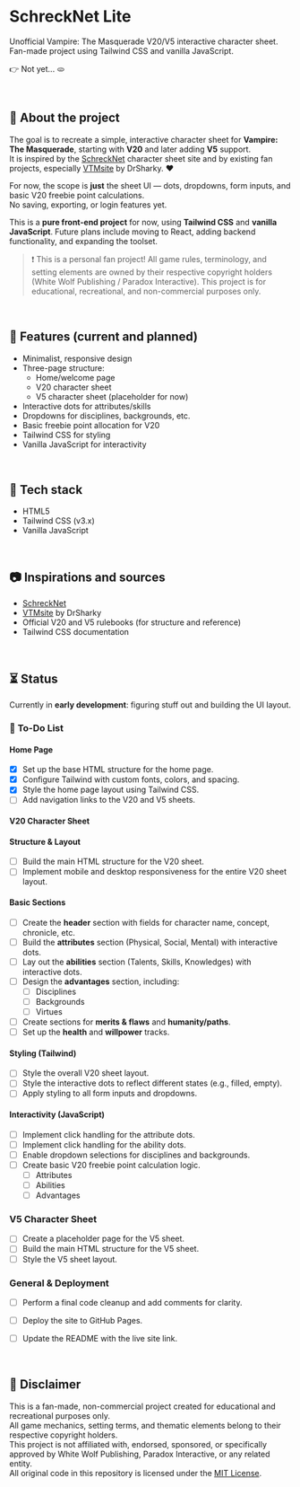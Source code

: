 # SchreckNet Lite

Unofficial Vampire: The Masquerade V20/V5 interactive character sheet.  
Fan-made project using Tailwind CSS and vanilla JavaScript.

👉 Not yet... 🫓

<br>

## 📌 About the project

The goal is to recreate a simple, interactive character sheet for **Vampire: The Masquerade**, starting with **V20** and later adding **V5** support.  
It is inspired by the [SchreckNet](https://www.schrecknet.live/) character sheet site and by existing fan projects, especially [VTMsite](https://github.com/DrSharky/VTMsite) by DrSharky. ❤️

For now, the scope is **just** the sheet UI — dots, dropdowns, form inputs, and basic V20 freebie point calculations.  
No saving, exporting, or login features yet.  

This is a **pure front-end project** for now, using **Tailwind CSS** and **vanilla JavaScript**. Future plans include moving to React, adding backend functionality, and expanding the toolset.

> ❗ This is a personal fan project! All game rules, terminology, and setting elements are owned by their respective copyright holders (White Wolf Publishing / Paradox Interactive). This project is for educational, recreational, and non-commercial purposes only.

<br>

## 🍮 Features (current and planned)

- Minimalist, responsive design
- Three-page structure:
  - Home/welcome page
  - V20 character sheet
  - V5 character sheet (placeholder for now)
- Interactive dots for attributes/skills
- Dropdowns for disciplines, backgrounds, etc.
- Basic freebie point allocation for V20
- Tailwind CSS for styling
- Vanilla JavaScript for interactivity

<br>

## 🔧 Tech stack

- HTML5
- Tailwind CSS (v3.x)
- Vanilla JavaScript

<br>

## 📷 Inspirations and sources

- [SchreckNet](https://www.schrecknet.live/)
- [VTMsite](https://github.com/DrSharky/VTMsite) by DrSharky
- Official V20 and V5 rulebooks (for structure and reference)
- Tailwind CSS documentation

<br>

## ⏳ Status

Currently in **early development**: figuring stuff out and building the UI layout.

### 📝 **To-Do List**

#### **Home Page**

- [x] Set up the base HTML structure for the home page.
- [x] Configure Tailwind with custom fonts, colors, and spacing.
- [x] Style the home page layout using Tailwind CSS.
- [ ] Add navigation links to the V20 and V5 sheets.

#### **V20 Character Sheet**

#### **Structure & Layout**

- [ ] Build the main HTML structure for the V20 sheet.
- [ ] Implement mobile and desktop responsiveness for the entire V20 sheet layout.

#### **Basic Sections**

- [ ] Create the **header** section with fields for character name, concept, chronicle, etc.
- [ ] Build the **attributes** section (Physical, Social, Mental) with interactive dots.
- [ ] Lay out the **abilities** section (Talents, Skills, Knowledges) with interactive dots.
- [ ] Design the **advantages** section, including:
  - [ ] Disciplines
  - [ ] Backgrounds
  - [ ] Virtues
- [ ] Create sections for **merits & flaws** and **humanity/paths**.
- [ ] Set up the **health** and **willpower** tracks.

#### **Styling (Tailwind)**

- [ ] Style the overall V20 sheet layout.
- [ ] Style the interactive dots to reflect different states (e.g., filled, empty).
- [ ] Apply styling to all form inputs and dropdowns.

#### **Interactivity (JavaScript)**

- [ ] Implement click handling for the attribute dots.
- [ ] Implement click handling for the ability dots.
- [ ] Enable dropdown selections for disciplines and backgrounds.
- [ ] Create basic V20 freebie point calculation logic.
  - [ ] Attributes
  - [ ] Abilities
  - [ ] Advantages

### **V5 Character Sheet**

- [ ] Create a placeholder page for the V5 sheet.
- [ ] Build the main HTML structure for the V5 sheet.
- [ ] Style the V5 sheet layout.

### **General & Deployment**

- [ ] Perform a final code cleanup and add comments for clarity.
- [ ] Deploy the site to GitHub Pages.
- [ ] Update the README with the live site link.













<br>

## 📝 Disclaimer

This is a fan-made, non-commercial project created for educational and recreational purposes only.  
All game mechanics, setting terms, and thematic elements belong to their respective copyright holders.  
This project is not affiliated with, endorsed, sponsored, or specifically approved by White Wolf Publishing, Paradox Interactive, or any related entity.  
All original code in this repository is licensed under the [MIT License](LICENSE).
